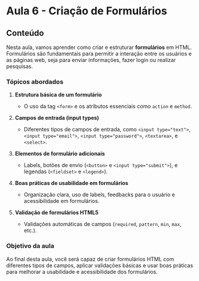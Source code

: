 # Aula 6 - Criação de Formulários

## Conteúdo

Nesta aula, vamos aprender como criar e estruturar **formulários** em HTML. Formulários são fundamentais para permitir a interação entre os usuários e as páginas web, seja para enviar informações, fazer login ou realizar pesquisas.

### Tópicos abordados

1. **Estrutura básica de um formulário**  
   - O uso da tag `<form>` e os atributos essenciais como `action` e `method`.

2. **Campos de entrada (input types)**  
   - Diferentes tipos de campos de entrada, como `<input type="text">`, `<input type="email">`, `<input type="password">`, `<textarea>`, e `<select>`.
   
3. **Elementos de formulário adicionais**  
   - Labels, botões de envio (`<button>` e `<input type="submit">`), e legendas (`<fieldset>` e `<legend>`).

4. **Boas práticas de usabilidade em formulários**  
   - Organização clara, uso de labels, feedbacks para o usuário e acessibilidade em formulários.

5. **Validação de formulários HTML5**  
   - Validações automáticas de campos (`required`, `pattern`, `min`, `max`, etc.).

### Objetivo da aula

Ao final desta aula, você será capaz de criar formulários HTML com diferentes tipos de campos, aplicar validações básicas e usar boas práticas para melhorar a usabilidade e acessibilidade dos formulários.
